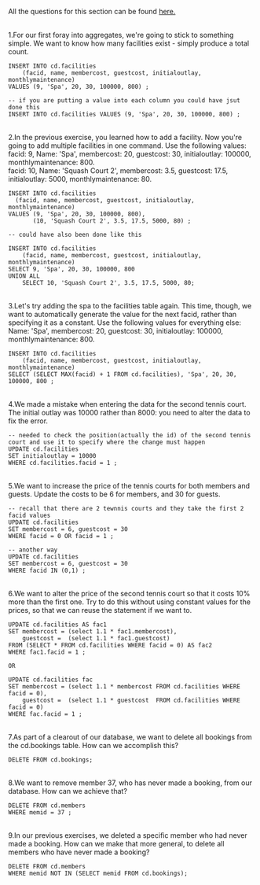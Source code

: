 All the questions for this section can be found [here.](https://pgexercises.com/questions/aggregates/)

\
1.For our first foray into aggregates, we're going to stick to something simple. We want to know how many facilities exist - simply produce a total count.

```
INSERT INTO cd.facilities
	(facid, name, membercost, guestcost, initialoutlay, monthlymaintenance)
VALUES (9, 'Spa', 20, 30, 100000, 800) ;

-- if you are putting a value into each column you could have jsut done this
INSERT INTO cd.facilities VALUES (9, 'Spa', 20, 30, 100000, 800) ;

```
\
2.In the previous exercise, you learned how to add a facility. Now you're going to add multiple facilities in one command. Use the following values: \
facid: 9, Name: 'Spa', membercost: 20, guestcost: 30, initialoutlay: 100000, monthlymaintenance: 800. \
facid: 10, Name: 'Squash Court 2', membercost: 3.5, guestcost: 17.5, initialoutlay: 5000, monthlymaintenance: 80.
```
INSERT INTO cd.facilities
  (facid, name, membercost, guestcost, initialoutlay, monthlymaintenance)
VALUES (9, 'Spa', 20, 30, 100000, 800),
       (10, 'Squash Court 2', 3.5, 17.5, 5000, 80) ;
       
-- could have also been done like this

INSERT INTO cd.facilities
    (facid, name, membercost, guestcost, initialoutlay, monthlymaintenance)
SELECT 9, 'Spa', 20, 30, 100000, 800
UNION ALL
    SELECT 10, 'Squash Court 2', 3.5, 17.5, 5000, 80;
```

\
3.Let's try adding the spa to the facilities table again. This time, though, we want to automatically generate the value for the next facid, rather than specifying it as a constant. Use the following values for everything else: \
Name: 'Spa', membercost: 20, guestcost: 30, initialoutlay: 100000, monthlymaintenance: 800.
```
INSERT INTO cd.facilities
    (facid, name, membercost, guestcost, initialoutlay, monthlymaintenance)
SELECT (SELECT MAX(facid) + 1 FROM cd.facilities), 'Spa', 20, 30, 100000, 800 ;
```
\
4.We made a mistake when entering the data for the second tennis court. The initial outlay was 10000 rather than 8000: you need to alter the data to fix the error.
```
-- needed to check the position(actually the id) of the second tennis court and use it to specify where the change must happen
UPDATE cd.facilities
SET initialoutlay = 10000
WHERE cd.facilities.facid = 1 ;
```
\
5.We want to increase the price of the tennis courts for both members and guests. Update the costs to be 6 for members, and 30 for guests.
```
-- recall that there are 2 tewnnis courts and they take the first 2 facid values
UPDATE cd.facilities
SET membercost = 6, guestcost = 30  
WHERE facid = 0 OR facid = 1 ;

-- another way 
UPDATE cd.facilities
SET membercost = 6, guestcost = 30  
WHERE facid IN (0,1) ;
```

\
6.We want to alter the price of the second tennis court so that it costs 10% more than the first one. Try to do this without using constant values for the prices, so that we can reuse the statement if we want to.

```
UPDATE cd.facilities AS fac1
SET membercost = (select 1.1 * fac1.membercost),
    guestcost =  (select 1.1 * fac1.guestcost)
FROM (SELECT * FROM cd.facilities WHERE facid = 0) AS fac2
WHERE fac1.facid = 1 ;

OR

UPDATE cd.facilities fac
SET membercost = (select 1.1 * membercost FROM cd.facilities WHERE facid = 0),
    guestcost =  (select 1.1 * guestcost  FROM cd.facilities WHERE facid = 0)
WHERE fac.facid = 1 ;
```
\
7.As part of a clearout of our database, we want to delete all bookings from the cd.bookings table. How can we accomplish this?
```
DELETE FROM cd.bookings;
```

\
8.We want to remove member 37, who has never made a booking, from our database. How can we achieve that?
```
DELETE FROM cd.members
WHERE memid = 37 ;
```

\
9.In our previous exercises, we deleted a specific member who had never made a booking. How can we make that more general, to delete all members who have never made a booking?
```
DELETE FROM cd.members
WHERE memid NOT IN (SELECT memid FROM cd.bookings);
```

